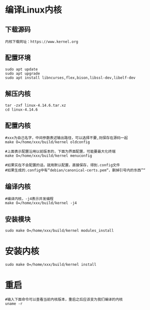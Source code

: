 # 编译Linux内核

## 下载源码

    内核下载网址：https://www.kernel.org

## 配置环境

    sudo apt update
    sudo apt upgrade
    sudo apt install libncurses,flex,bison,libssl-dev,libelf-dev

## 解压内核

    tar -zxf linux-4.14.6.tar.xz
    cd linux-4.14.6

## 配置内核

    #xxx为自己名字，中间参数表述输出路径，可以选择不要,则保存在源码一起
    make O=/home/xxx/build/kernel oldconfig
    
    #上面表示配置沿用以前版本的，下面为界面配置，可能要最大化终端   
    make O=/home/xxx/build/kernel menuconfig 

    #如果实在不会配置的话，就用默认配置，直接保存，得到.config文件
    #如果生成的.config中有“debian/canonical-certs.pem“，删掉引号内的东西”“

## 编译内核

    #编译内核，-j4表示并发编程
    make O=/home/xxx/build/kernel -j4

## 安装模块

    sudo make O=/home/xxx/build/kernel modules_install 

# 安装内核

    sudo make O=/home/xxx/build/kernel install 

# 重启

    #输入下面命令可以查看当前内核版本，重启之后应该变为我们编译的内核
    uname -r 